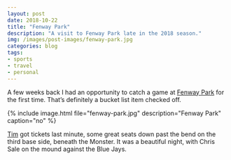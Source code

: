```yaml
---
layout: post
date: 2018-10-22
title: "Fenway Park"
description: "A visit to Fenway Park late in the 2018 season."
img: /images/post-images/fenway-park.jpg
categories: blog
tags:
- sports
- travel
- personal
---
```


A few weeks back I had an opportunity to catch a game at [Fenway Park](https://photos.google.com/album/AF1QipMzaRoLQMAWuK7H_zWmr9CPDJRKLeNuvk-xlAXR "Fenway Park") for the first time. That’s definitely a bucket list item checked off.

{% include image.html file="fenway-park.jpg" description="Fenway Park" caption="no" %}

[Tim](https://twitter.com/tim_morrissey "Tim Morrissey") got tickets last minute, some great seats down past the bend on the third base side, beneath the Monster. It was a beautiful night, with Chris Sale on the mound against the Blue Jays.
